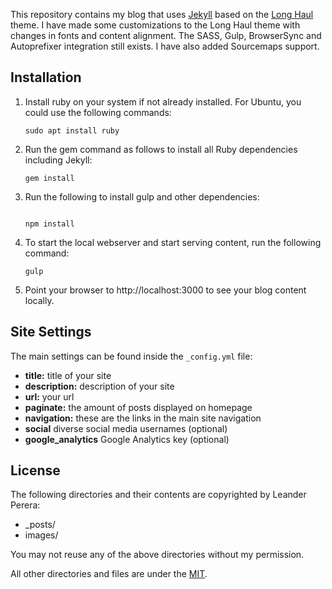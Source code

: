 This repository contains my blog that uses [Jekyll](https://jekyllrb.com/) based on the [Long Haul](https://github.com/brianmaierjr/long-haul) theme. I have made some customizations to the Long Haul theme with changes in fonts and content alignment. The SASS, Gulp, BrowserSync and Autoprefixer integration still exists. I have also added Sourcemaps support.

## Installation

1. Install ruby on your system if not already installed. For Ubuntu, you could use the following commands:

   ```
   sudo apt install ruby
   ```

2. Run the gem command as follows to install all Ruby dependencies including Jekyll:

   ```
   gem install
   ```

3. Run the following to install gulp and other dependencies:

   ```

   npm install
   ```

4. To start the local webserver and start serving content, run the following command:

   ```
   gulp
   ```
5. Point your browser to http://localhost:3000 to see your blog content locally.

## Site Settings

The main settings can be found inside the `_config.yml` file:

- **title:** title of your site
- **description:** description of your site
- **url:** your url
- **paginate:** the amount of posts displayed on homepage
- **navigation:** these are the links in the main site navigation
- **social** diverse social media usernames (optional)
- **google_analytics** Google Analytics key (optional)

## License

The following directories and their contents are copyrighted by Leander Perera:

- _posts/
- images/

You may not reuse any of the above directories without my permission.

All other directories and files are under the [MIT](LICENSE).
